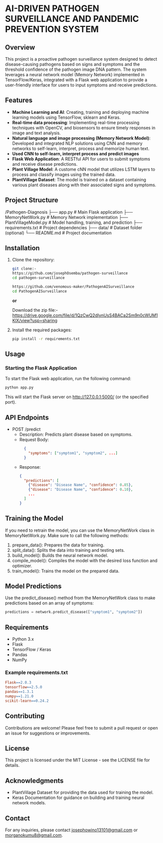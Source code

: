 # AI-DRIVEN PATHOGEN SURVEILLANCE AND PANDEMIC PREVENTION SYSTEM

## Overview
This project is a proactive pathogen surveillance system designed to detect disease-causing pathogens based on signs and symptoms and the threshold confidence of the pathogen image DNA pattern. The system leverages a neural network model (Memory Network) implemented in TensorFlow/Keras, integrated with a Flask web application to provide a user-friendly interface for users to input symptoms and receive predictions.

## Features
- **Machine Learning and AI**: Creating, training and deploying machine learning models using TensorFlow, sklearn and Keras.
- **Real-time data processing**: Implementing real-time processing techniques with OpenCV, and biosensors to ensure timely responses in image and text analysis.
- **Natural language and image processing (Memory Network Model)**: Developed and integrated NLP solutions using CNN and memory networks to self-learn, interpret, process and memorize 
                                                                    human text.
- **Used CNN to self-learn, interpret process and predict images**
- **Flask Web Application**: A RESTful API for users to submit symptoms and receive disease predictions.
- **Plant Village Model**: A custome cNN model that utilizes LSTM layers to process and classify images using the trained data.
- **PlantVillage Dataset**: The model is trained on a dataset containing various plant diseases along with their associated signs and symptoms.

## Project Structure

/Pathogen-Diagnosis ├── app.py # Main Flask application ├── MemoryNetWork.py # Memory Network implementation ├── PlantVillageModel.py # Model handling, training, and prediction ├── requirements.txt # Project dependencies ├── data/ # Dataset folder (optional) └── README.md # Project documentation

## Installation

1. Clone the repository:

   ```bash
   git clone:-
   https://github.com/josephOsemba/pathogen-surveillance
   cd pathogen-surveillance
   
   https://github.com/venomous-maker/PathogenAISurveillance
   cd PathogenAISurveillance
   ```
   **or**

   Download the zip file:- https://drive.google.com/file/d/1QzCwQ2dIynUsS4BACa2Sm9n0cWUM1KlX/view?usp=sharing

3. Install the required packages:
   ```bash
   pip install -r requirements.txt
   ```

## Usage

### Starting the Flask Application

To start the Flask web application, run the following command:

```bash
python app.py
```

This will start the Flask server on http://127.0.0.1:5000/ (or the specified port).

## API Endpoints

- POST /predict
  - Description: Predicts plant disease based on symptoms.
  - Request Body:
    ```json
      {
        "symptoms": ["symptom1", "symptom2", ...]
      }
    ```
  - Response:
    ```json
    {
      "predictions": [
        {"disease": "Disease Name", "confidence": 0.85},
        {"disease": "Disease Name", "confidence": 0.10},
        ...
      ]
    }
    ```

## Training the Model

If you need to retrain the model, you can use the MemoryNetWork class in MemoryNetWork.py. Make sure to call the following methods:

1. prepare_data(): Prepares the data for training.
2. split_data(): Splits the data into training and testing sets.
3. build_model(): Builds the neural network model.
4. compile_model(): Compiles the model with the desired loss function and optimizer.
5. train_model(): Trains the model on the prepared data.

## Model Predictions

Use the predict_disease() method from the MemoryNetWork class to make predictions based on an array of symptoms:

```python
predictions = network.predict_disease(["symptom1", "symptom2"])
```

## Requirements

- Python 3.x
- Flask
- TensorFlow / Keras
- Pandas
- NumPy

### Example requirements.txt

```makefile
Flask==2.0.3
tensorflow==2.5.0
pandas==1.3.1
numpy==1.21.0
scikit-learn==0.24.2
```

## Contributing

Contributions are welcome! Please feel free to submit a pull request or open an issue for suggestions or improvements.

## License

This project is licensed under the MIT License - see the LICENSE file for details.

## Acknowledgments

- PlantVillage Dataset for providing the data used for training the model.
- Keras Documentation for guidance on building and training neural network models.

## Contact

For any inquiries, please contact josephowino13101@gmail.com or morganokumu8@gmail.com.

